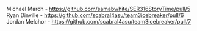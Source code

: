 Michael March - https://github.com/samabwhite/SER316StoryTime/pull/5
Ryan Dinville - https://github.com/scabral4asu/team3icebreaker/pull/6
Jordan Melchor - https://github.com/scabral4asu/team3icebreaker/pull/7
